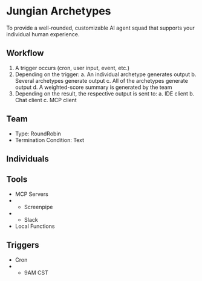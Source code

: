 # Jungian Archetypes

To provide a well-rounded, customizable AI agent squad that supports your individual human experience.

## Workflow

1. A trigger occurs (cron, user input, event, etc.)
2. Depending on the trigger:
    a. An individual archetype generates output
    b. Several archetypes generate output
    c. All of the archetypes generate output
    d. A weighted-score summary is generated by the team
3. Depending on the result, the respective output is sent to:
    a. IDE client
    b. Chat client
    c. MCP client

## Team

- Type: RoundRobin
- Termination Condition: Text

## Individuals

## Tools

- MCP Servers
- - Screenpipe
- - Slack
- Local Functions

## Triggers

- Cron
- - 9AM CST
